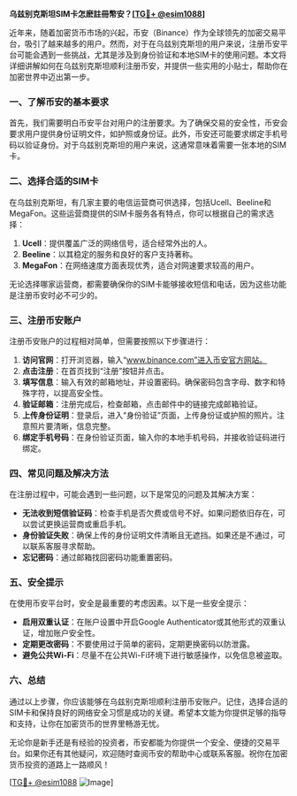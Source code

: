 **乌兹别克斯坦SIM卡怎麽註冊幣安？[[TG💪+ @esim1088](https://t.me/s/esim1088)]**

近年来，随着加密货币市场的兴起，币安（Binance）作为全球领先的加密交易平台，吸引了越来越多的用户。然而，对于在乌兹别克斯坦的用户来说，注册币安平台可能会遇到一些挑战，尤其是涉及到身份验证和本地SIM卡的使用问题。本文将详细讲解如何在乌兹别克斯坦顺利注册币安，并提供一些实用的小贴士，帮助你在加密世界中迈出第一步。

### 一、了解币安的基本要求

首先，我们需要明白币安平台对用户的注册要求。为了确保交易的安全性，币安会要求用户提供身份证明文件，如护照或身份证。此外，币安还可能要求绑定手机号码以验证身份。对于乌兹别克斯坦的用户来说，这通常意味着需要一张本地的SIM卡。

### 二、选择合适的SIM卡

在乌兹别克斯坦，有几家主要的电信运营商可供选择，包括Ucell、Beeline和MegaFon。这些运营商提供的SIM卡服务各有特点，你可以根据自己的需求选择：

1. **Ucell**：提供覆盖广泛的网络信号，适合经常外出的人。
2. **Beeline**：以其稳定的服务和良好的客户支持著称。
3. **MegaFon**：在网络速度方面表现优秀，适合对网速要求较高的用户。

无论选择哪家运营商，都需要确保你的SIM卡能够接收短信和电话，因为这些功能是注册币安时必不可少的。

### 三、注册币安账户

注册币安账户的过程相对简单，但需要按照以下步骤进行：

1. **访问官网**：打开浏览器，输入“www.binance.com”进入币安官方网站。
2. **点击注册**：在首页找到“注册”按钮并点击。
3. **填写信息**：输入有效的邮箱地址，并设置密码。确保密码包含字母、数字和特殊字符，以提高安全性。
4. **验证邮箱**：注册完成后，检查邮箱，点击邮件中的链接完成邮箱验证。
5. **上传身份证明**：登录后，进入“身份验证”页面，上传身份证或护照的照片。注意照片要清晰，信息完整。
6. **绑定手机号码**：在身份验证页面，输入你的本地手机号码，并接收验证码进行绑定。

### 四、常见问题及解决方法

在注册过程中，可能会遇到一些问题，以下是常见的问题及其解决方案：

- **无法收到短信验证码**：检查手机是否欠费或信号不好。如果问题依旧存在，可以尝试更换运营商或重启手机。
- **身份验证失败**：确保上传的身份证明文件清晰且无遮挡。如果还是不通过，可以联系客服寻求帮助。
- **忘记密码**：通过邮箱找回密码功能重置密码。

### 五、安全提示

在使用币安平台时，安全是最重要的考虑因素。以下是一些安全提示：

- **启用双重认证**：在账户设置中开启Google Authenticator或其他形式的双重认证，增加账户安全性。
- **定期更改密码**：不要使用过于简单的密码，定期更换密码以防泄露。
- **避免公共Wi-Fi**：尽量不在公共Wi-Fi环境下进行敏感操作，以免信息被盗取。

### 六、总结

通过以上步骤，你应该能够在乌兹别克斯坦顺利注册币安账户。记住，选择合适的SIM卡和保持良好的网络安全习惯是成功的关键。希望本文能为你提供足够的指导和支持，让你在加密货币的世界里畅游无忧。

无论你是新手还是有经验的投资者，币安都能为你提供一个安全、便捷的交易平台。如果你还有其他疑问，欢迎随时查阅币安的帮助中心或联系客服。祝你在加密货币投资的道路上一路顺风！

[[TG💪+ @esim1088](https://t.me/s/esim1088) ![Image](https://i.postimg.cc/4NQfJmqS/Snipaste-2025-05-13-00-14-12.png)]
